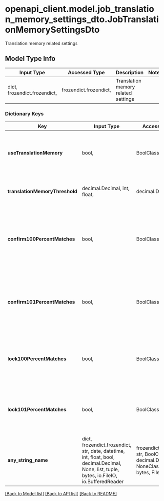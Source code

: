 # openapi_client.model.job_translation_memory_settings_dto.JobTranslationMemorySettingsDto

Translation memory related settings

## Model Type Info
Input Type | Accessed Type | Description | Notes
------------ | ------------- | ------------- | -------------
dict, frozendict.frozendict,  | frozendict.frozendict,  | Translation memory related settings | 

### Dictionary Keys
Key | Input Type | Accessed Type | Description | Notes
------------ | ------------- | ------------- | ------------- | -------------
**useTranslationMemory** | bool,  | BoolClass,  | Pre-translate from translation memory. Default: true | [optional] 
**translationMemoryThreshold** | decimal.Decimal, int, float,  | decimal.Decimal,  | Pre-translation threshold percent. Default: 0.7 | [optional] value must be a 64 bit float
**confirm100PercentMatches** | bool,  | BoolClass,  | Set segment status to confirmed for: 100% translation memory matches. Default: false | [optional] 
**confirm101PercentMatches** | bool,  | BoolClass,  | Set segment status to confirmed for: 101% translation memory matches. Default: false | [optional] 
**lock100PercentMatches** | bool,  | BoolClass,  | Lock section: 100% translation memory matches. Default: false | [optional] 
**lock101PercentMatches** | bool,  | BoolClass,  | Lock section: 101% translation memory matches. Default: false | [optional] 
**any_string_name** | dict, frozendict.frozendict, str, date, datetime, int, float, bool, decimal.Decimal, None, list, tuple, bytes, io.FileIO, io.BufferedReader | frozendict.frozendict, str, BoolClass, decimal.Decimal, NoneClass, tuple, bytes, FileIO | any string name can be used but the value must be the correct type | [optional]

[[Back to Model list]](../../README.md#documentation-for-models) [[Back to API list]](../../README.md#documentation-for-api-endpoints) [[Back to README]](../../README.md)

